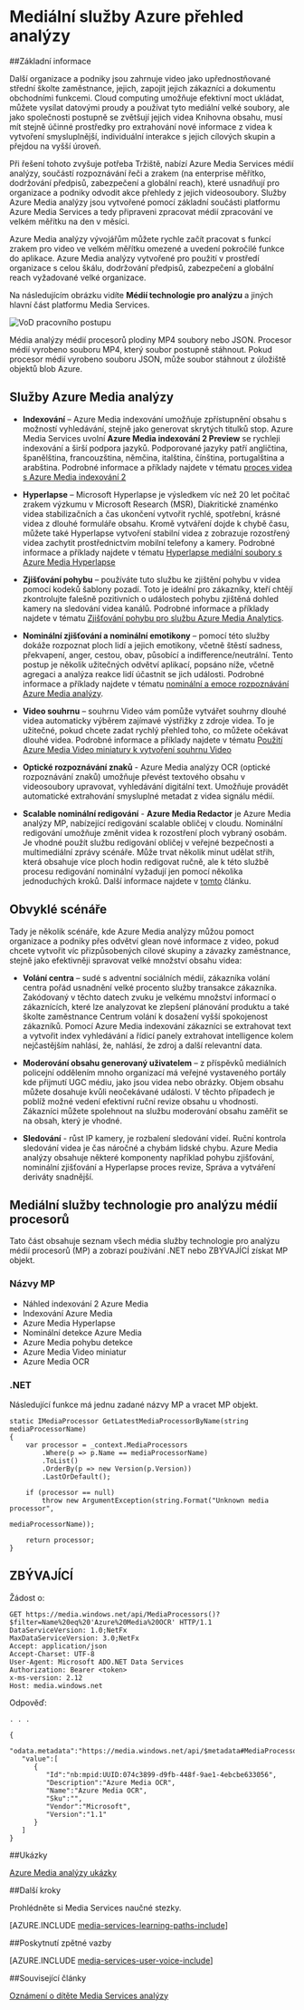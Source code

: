 <properties
    pageTitle="Mediální služby Azure přehled analýzy | Microsoft Azure"
    description="Azure Media Services nabízí veřejné náhled Azure Media analýzy kolekce rozpoznávání řeči a počítače zrakem společnosti Microsoft enterprise měřítko, dodržování předpisů, zabezpečení a globální sítě. Služby Azure Media analýzy jsou vytvořené pomocí základní součásti platformu Azure Media Services a tedy připraveni zpracovat médií zpracování ve velkém měřítku na den v měsíci. "
    services="media-services"
    documentationCenter=""
    authors="juliako"
    manager="erikre"
    editor=""/>

<tags
    ms.service="media-services"
    ms.workload="media"
    ms.tgt_pltfrm="na"
    ms.devlang="dotnet"
    ms.topic="article"
    ms.date="10/24/2016"   
    ms.author="milanga;juliako;johndeu"/>

# <a name="azure-media-services-analytics-overview"></a>Mediální služby Azure přehled analýzy

##<a name="overview"></a>Základní informace

Další organizace a podniky jsou zahrnuje video jako upřednostňované střední školte zaměstnance, jejich, zapojit jejich zákazníci a dokumentu obchodními funkcemi. Cloud computing umožňuje efektivní moct ukládat, můžete vysílat datovými proudy a používat tyto mediální velké soubory, ale jako společnosti postupně se zvětšují jejich videa Knihovna obsahu, musí mít stejně účinné prostředky pro extrahování nové informace z videa k vytvoření smysluplnější, individuální interakce s jejich cílových skupin a přejdou na vyšší úroveň.

Při řešení tohoto zvyšuje potřeba Tržiště, nabízí Azure Media Services médií analýzy, součástí rozpoznávání řeči a zrakem (na enterprise měřítko, dodržování předpisů, zabezpečení a globální reach), které usnadňují pro organizace a podniky odvodit akce přehledy z jejich videosoubory. Služby Azure Media analýzy jsou vytvořené pomocí základní součásti platformu Azure Media Services a tedy připraveni zpracovat médií zpracování ve velkém měřítku na den v měsíci.

Azure Media analýzy vývojářům můžete rychle začít pracovat s funkcí zrakem pro video ve velkém měřítku omezené a uvedení pokročilé funkce do aplikace. Azure Media analýzy vytvořené pro použití v prostředí organizace s celou škálu, dodržování předpisů, zabezpečení a globální reach vyžadované velké organizace.

Na následujícím obrázku vidíte **Médií technologie pro analýzu** a jiných hlavní část platformu Media Services. 

![VoD pracovního postupu](./media/media-services-video-on-demand-workflow/media-services-video-on-demand.png)

Média analýzy médií procesorů plodiny MP4 soubory nebo JSON. Procesor médií vyrobeno souboru MP4, který soubor postupně stáhnout. Pokud procesor médií vyrobeno souboru JSON, může soubor stáhnout z úložiště objektů blob Azure. 

## <a name="azure-media-analytics-services"></a>Služby Azure Media analýzy

- **Indexování** – Azure Media indexování umožňuje zpřístupnění obsahu s možností vyhledávání, stejně jako generovat skrytých titulků stop. Azure Media Services uvolní **Azure Media indexování 2 Preview** se rychleji indexování a širší podpora jazyků. Podporované jazyky patří angličtina, španělština, francouzština, němčina, italština, čínština, portugalština a arabština. Podrobné informace a příklady najdete v tématu [proces videa s Azure Media indexování 2](media-services-process-content-with-indexer2.md)
 
- **Hyperlapse** – Microsoft Hyperlapse je výsledkem víc než 20 let počítač zrakem výzkumu v Microsoft Research (MSR), Diakritické znaménko videa stabilizačních a čas ukončení vytvořit rychlé, spotřební, krásné videa z dlouhé formuláře obsahu. Kromě vytváření dojde k chybě času, můžete také Hyperlapse vytvoření stabilní videa z zobrazuje rozostřený videa zachytit prostřednictvím mobilní telefony a kamery. Podrobné informace a příklady najdete v tématu [Hyperlapse mediální soubory s Azure Media Hyperlapse](media-services-hyperlapse-content.md)
 
- **Zjišťování pohybu** – používáte tuto službu ke zjištění pohybu v videa pomocí kodeků šablony pozadí. Toto je ideální pro zákazníky, kteří chtějí zkontrolujte falešně pozitivních o událostech pohybu zjištěná dohled kamery na sledování videa kanálů. Podrobné informace a příklady najdete v tématu [Zjišťování pohybu pro službu Azure Media Analytics](media-services-motion-detection.md).
 
- **Nominální zjišťování a nominální emotikony** – pomocí této služby dokáže rozpoznat ploch lidí a jejich emotikony, včetně štěstí sadness, překvapení, anger, cestou, obav, působící a indifference/neutrální. Tento postup je několik užitečných odvětví aplikací, popsáno níže, včetně agregaci a analýza reakce lidí účastnit se jich události. Podrobné informace a příklady najdete v tématu [nominální a emoce rozpoznávání Azure Media analýzy](media-services-face-and-emotion-detection.md).
 
- **Video souhrnu** – souhrnu Video vám pomůže vytvářet souhrny dlouhé videa automaticky výběrem zajímavé výstřižky z zdroje videa. To je užitečné, pokud chcete zadat rychlý přehled toho, co můžete očekávat dlouhé videa. Podrobné informace a příklady najdete v tématu [Použití Azure Media Video miniatury k vytvoření souhrnu Video](media-services-video-summarization.md)

- **Optické rozpoznávání znaků** - Azure Media analýzy OCR (optické rozpoznávání znaků) umožňuje převést textového obsahu v videosoubory upravovat, vyhledávání digitální text. Umožňuje provádět automatické extrahování smysluplné metadat z videa signálu médií.
 
- **Scalable nominální redigování** - **Azure Media Redactor** je Azure Media analýzy MP, nabízející redigování scalable obličej v cloudu. Nominální redigování umožňuje změnit videa k rozostření ploch vybraný osobám. Je vhodné použít službu redigování obličej v veřejné bezpečnosti a multimediální zprávy scénáře. Může trvat několik minut udělat střih, která obsahuje více ploch hodin redigovat ručně, ale k této službě procesu redigování nominální vyžadují jen pomocí několika jednoduchých kroků. Další informace najdete v [tomto](media-services-face-redaction.md) článku.

 
## <a name="common-scenarios"></a>Obvyklé scénáře

Tady je několik scénáře, kde Azure Media analýzy můžou pomoct organizace a podniky přes odvětví glean nové informace z video, pokud chcete vytvořit víc přizpůsobených cílové skupiny a závazky zaměstnance, stejně jako efektivněji spravovat velké množství obsahu videa:

- **Volání centra** – sudé s adventní sociálních médií, zákazníka volání centra pořád usnadnění velké procento služby transakce zákazníka. Zakódovaný v těchto datech zvuku je velkému množství informací o zákaznících, které lze analyzovat ke zlepšení plánování produktu a také školte zaměstnance Centrum volání k dosažení vyšší spokojenost zákazníků. Pomocí Azure Media indexování zákazníci se extrahovat text a vytvořit index vyhledávání a řídicí panely extrahovat intelligence kolem nejčastějším nahlásí, že, nahlásí, že zdroj a další relevantní data.

- **Moderování obsahu generovaný uživatelem** – z příspěvků mediálních policejní oddělením mnoho organizací má veřejné vystaveného portály kde přijmutí UGC médiu, jako jsou videa nebo obrázky. Objem obsahu můžete dosahuje kvůli neočekávané události. V těchto případech je poblíž možné vedení efektivní ruční revize obsahu u vhodnosti. Zákazníci můžete spolehnout na službu moderování obsahu zaměřit se na obsah, který je vhodné.

- **Sledování** - růst IP kamery, je rozbalení sledování videí. Ruční kontrola sledování videa je čas náročné a chybám lidské chybu. Azure Media analýzy obsahuje některé komponenty například pohybu zjišťování, nominální zjišťování a Hyperlapse proces revize, Správa a vytváření deriváty snadnější.

## <a name="media-services-analytics-media-processors"></a>Mediální služby technologie pro analýzu médií procesorů 

Tato část obsahuje seznam všech média služby technologie pro analýzu médií procesorů (MP) a zobrazí používání .NET nebo ZBÝVAJÍCÍ získat MP objekt.

### <a name="mp-names"></a>Názvy MP


- Náhled indexování 2 Azure Media
- Indexování Azure Media
- Azure Media Hyperlapse
- Nominální detekce Azure Media
- Azure Media pohybu detekce
- Azure Media Video miniatur
- Azure Media OCR

### <a name="net"></a>.NET

Následující funkce má jednu zadané názvy MP a vracet MP objekt.

    static IMediaProcessor GetLatestMediaProcessorByName(string mediaProcessorName)
    {
        var processor = _context.MediaProcessors
            .Where(p => p.Name == mediaProcessorName)
            .ToList()
            .OrderBy(p => new Version(p.Version))
            .LastOrDefault();

        if (processor == null)
            throw new ArgumentException(string.Format("Unknown media processor",
                                                       mediaProcessorName));

        return processor;
    }


## <a name="rest"></a>ZBÝVAJÍCÍ

Žádost o:

    GET https://media.windows.net/api/MediaProcessors()?$filter=Name%20eq%20'Azure%20Media%20OCR' HTTP/1.1
    DataServiceVersion: 1.0;NetFx
    MaxDataServiceVersion: 3.0;NetFx
    Accept: application/json
    Accept-Charset: UTF-8
    User-Agent: Microsoft ADO.NET Data Services
    Authorization: Bearer <token>
    x-ms-version: 2.12
    Host: media.windows.net
    
Odpověď:
        
    . . .
    
    {  
       "odata.metadata":"https://media.windows.net/api/$metadata#MediaProcessors",
       "value":[  
          {  
             "Id":"nb:mpid:UUID:074c3899-d9fb-448f-9ae1-4ebcbe633056",
             "Description":"Azure Media OCR",
             "Name":"Azure Media OCR",
             "Sku":"",
             "Vendor":"Microsoft",
             "Version":"1.1"
          }
       ]
    }

##<a name="demos"></a>Ukázky

[Azure Media analýzy ukázky](http://azuremedialabs.azurewebsites.net/demos/Analytics.html)

##<a name="next-steps"></a>Další kroky

Prohlédněte si Media Services naučné stezky.

[AZURE.INCLUDE [media-services-learning-paths-include](../../includes/media-services-learning-paths-include.md)]

##<a name="provide-feedback"></a>Poskytnutí zpětné vazby

[AZURE.INCLUDE [media-services-user-voice-include](../../includes/media-services-user-voice-include.md)]

##<a name="related-articles"></a>Související články

[Oznámení o dítěte Media Services analýzy](https://azure.microsoft.com/blog/introducing-azure-media-analytics/)
  

<!-- Images -->

[overview]: ./media/media-services-video-on-demand-workflow/media-services-video-on-demand.png
